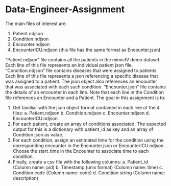 # Data-Engineer-Assignment

The main files of interest are:
1. Patient.ndjson
2. Condition.ndjson
3. Encounter.ndjson
4. EncounterICU.ndjson (this file has the same format as Encounter.json)

“Patient.ndjson” file contains all the patients in the mimicIV demo dataset. Each line of this
file represents an individual patient json file.
“Condition.ndjson” file contains diseases that were assigned to patients. Each line of this file
represents a json referencing a specific disease that was assigned to a patient. The json
object also references an encounter that was associated with each such condition.
“Encounter.json” file contains the details of an encounter in each line.
Note that each line in the Condition file references an Encounter and a Patient.
The goal in this assignment is to:
1. Get familiar with the json object format contained in each line of the 4 files:
a. Patient.ndjson
b. Condition.ndjson
c. Encounter.ndjson
d. EncounterICU.ndjson
2. For each patient, create an array of conditions associated. The expected output for
this is a dictionary with patient_id as key and an array of Condition json as value.
3. For each condition, assign an estimated time for the condition using the
corresponding encounter in the Encounter.json or EncounterICU.ndjson. Choose the
start_time in the Encounter to associate time to each condition.
4. Finally, create a csv file with the following columns:
a. Patient_id (Column name: pid)
b. Timestamp (unix format) (Column name: time)
c. Condition code (Column name: code)
d. Condition string (Column name: description)
